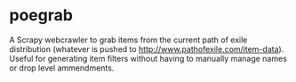 # poegrab
A Scrapy webcrawler to grab items from the current path of exile distribution (whatever is pushed to http://www.pathofexile.com/item-data). Useful for generating item filters without having to manually manage names or drop level ammendments.
